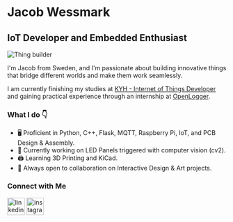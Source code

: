 # Jacob Wessmark
## IoT Developer and Embedded Enthusiast

![Thing builder](https://i.postimg.cc/1XmHxcwT/banner.png)

I'm Jacob from Sweden, and I'm passionate about building innovative things that bridge different worlds and make them work seamlessly.

I am currently finishing my studies at [KYH - Internet of Things Developer](https://kyh.se/utbildningar/internet-of-things-developer/)  
and gaining practical experience through an internship at [OpenLogger](https://openlogger.se/sv/hem/).

### What I do 👇
- 🖥️ Proficient in Python, C++, Flask, MQTT, Raspberry Pi, IoT, and PCB Design & Assembly.
- 🚥 Currently working on LED Panels triggered with computer vision (cv2).
- 🖨️ Learning 3D Printing and KiCad.
- 🎨 Always open to collaboration on Interactive Design & Art projects.

### Connect with Me
[<img src='https://cdn.jsdelivr.net/npm/simple-icons@3.0.1/icons/linkedin.svg' alt='linkedin' height='40'>](https://www.linkedin.com/in/jacob-wessmark-a00063249/)  [<img src='https://cdn.jsdelivr.net/npm/simple-icons@3.0.1/icons/instagram.svg' alt='instagram' height='40'>](https://www.instagram.com/jacobwessmark/)  
